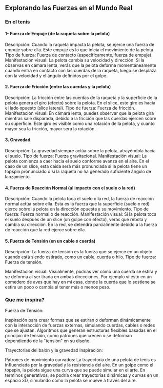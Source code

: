 ## Explorando las Fuerzas en el Mundo Real
### En el tenis
#### 1- Fuerza de Empuje (de la raqueta sobre la pelota)
Descripción: Cuando la raqueta impacta la pelota, se ejerce una fuerza de empuje sobre ella. Este empuje es lo que inicia el movimiento de la pelota.
Tipo de fuerza: Fuerza de contacto (específicamente, fuerza de empuje).
Manifestación visual: La pelota cambia su velocidad y dirección. Si la observas en cámara lenta, verás que la pelota deforma momentáneamente cuando entra en contacto con las cuerdas de la raqueta, luego se desplaza con la velocidad y el ángulo definidos por el golpe.
#### 2. Fuerza de Fricción (entre las cuerdas y la pelota)
Descripción: La fricción entre las cuerdas de la raqueta y la superficie de la pelota genera el giro (efecto) sobre la pelota. En el slice, este giro es hacia el lado opuesto (slice lateral).
Tipo de fuerza: Fuerza de fricción.
Manifestación visual: En cámara lenta, puedes observar que la pelota gira mientras sale disparada, debido a la fricción que las cuerdas ejercen sobre su superficie. Este giro es visible como una rotación de la pelota, y cuanto mayor sea la fricción, mayor será la rotación.
#### 3. Gravedad
Descripción: La gravedad siempre actúa sobre la pelota, atrayéndola hacia el suelo.
Tipo de fuerza: Fuerza gravitacional.
Manifestación visual: La pelota comienza a caer hacia el suelo conforme avanza en el aire. En el caso de un slice, esta caída será más pronunciada si la pelota tiene un topspin pronunciado o si la raqueta no ha generado suficiente ángulo de lanzamiento.
#### 4. Fuerza de Reacción Normal (al impacto con el suelo o la red)
Descripción: Cuando la pelota toca el suelo o la red, la fuerza de reacción normal actúa sobre ella. Esta es la fuerza que la superficie (suelo o red) ejerce sobre la pelota en la dirección opuesta a su movimiento.
Tipo de fuerza: Fuerza normal o de reacción.
Manifestación visual: Si la pelota toca el suelo después de un slice (un golpe con efecto), verás que rebota y cambia su dirección. En la red, se detendrá parcialmente debido a la fuerza de reacción que la red ejerce sobre ella.

#### 5. Fuerza de Tensión (en un cable o cuerda)
Descripción: La fuerza de tensión es la fuerza que se ejerce en un objeto cuando está siendo estirado, como un cable, cuerda o hilo.
Tipo de fuerza: Fuerza de tensión.

Manifestación visual: Visualmente, podrías ver cómo una cuerda se estira y se deforma al ser tirada en ambas direcciones.
Por ejemplo vi esto en un comedero de aves que hay en mi casa, donde la cuerda que lo sostiene se estira un poco o cambia al tener más o menos peso.


### Que me inspira?
Fuerza de Tensión:

Inspiración para crear formas que se estiran o deforman dinámicamente con la interacción de fuerzas externas, simulando cuerdas, cables o redes que se ajustan.
Algoritmos que generan estructuras flexibles basadas en el principio de tensión, como patrones que crecen o se deforman dependiendo de la "tensión" en su diseño.

 Trayectorias del balón y la gravedad
Inspiración:

Patrones de movimiento curvados: La trayectoria de una pelota de tenis es influenciada por la gravedad y la resistencia del aire. En un golpe como el topspin, la pelota sigue una curva que se puede simular en el arte. En términos generativos, se podría crear trayectorias dinámicas y curvas en un espacio 3D, simulando cómo la pelota se mueve a través del aire.
